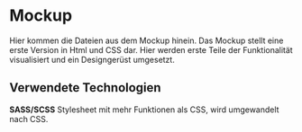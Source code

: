 # Mockup

Hier kommen die Dateien aus dem Mockup hinein. Das Mockup stellt eine erste Version in Html und CSS dar.
Hier werden erste Teile der Funktionalität visualisiert und ein Designgerüst umgesetzt.

## Verwendete Technologien

**SASS/SCSS** Stylesheet mit mehr Funktionen als CSS, wird umgewandelt nach CSS.
